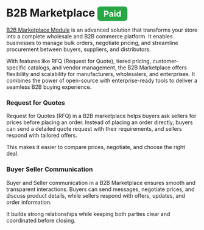 # B2B Marketplace <span style="background-color: rgb(40, 167, 69);color: white;padding: 6px 16px;border-radius: 8px;font-size: 22px;font-weight: bold;">Paid</span>

[B2B Marketplace Module](https://store.webkul.com/laravel-b2b-marketplace.html) is an advanced solution that transforms your store into a complete wholesale and B2B commerce platform. It enables businesses to manage bulk orders, negotiate pricing, and streamline procurement between buyers, suppliers, and distributors.

With features like RFQ (Request for Quote), tiered pricing, customer-specific catalogs, and vendor management, the B2B Marketplace offers flexibility and scalability for manufacturers, wholesalers, and enterprises. It combines the power of open-source with enterprise-ready tools to deliver a seamless B2B buying experience.

### Request for Quotes

Request for Quotes (RFQ) in a B2B marketplace helps buyers ask sellers for prices before placing an order. Instead of placing an order directly, buyers can send a detailed quote request with their requirements, and sellers respond with tailored offers. 

This makes it easier to compare prices, negotiate, and choose the right deal. 

### Buyer Seller Communication

Buyer and Seller communication in a B2B Marketplace ensures smooth and transparent interactions. Buyers can send messages, negotiate prices, and discuss product details, while sellers respond with offers, updates, and order information. 

It builds strong relationships while keeping both parties clear and coordinated before closing.